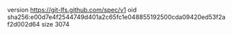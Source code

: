 version https://git-lfs.github.com/spec/v1
oid sha256:e00d7e4f2544749d401a2c65fc1e048855192500cda09420ed53f2af2d002d64
size 3074
